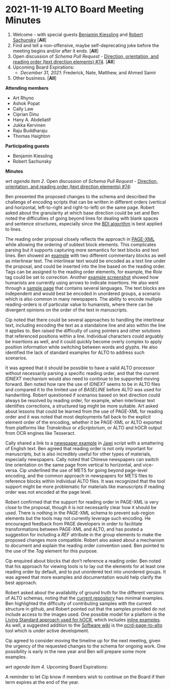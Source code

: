 # 2021-11-19 ALTO Board Meeting Minutes
1. Welcome - with special guests [Benjamin Kiessling](https://github.com/mittagessen) and [Robert Sachunsky](https://github.com/bertsky) [**All**]
2. Find and tell a non-offensive, maybe self-deprecating joke before the meeting begins and/or after it ends. [**All**]
3. Open discussion of _Schema Pull Request_ - [Direction, orientation, and reading order (text direction elements) #74](https://github.com/altoxml/schema/pull/74). [**All**]
4. Upcoming Board Expirations:
   * _December 31, 2021_: Frederick, Nate, Matthew, and Ahmed Samir
5. Other business. [**All**]

**Attending members**
* Art Rhyno
* Ashok Popat
* Cally Law
* Ciprian Dinu
* Hany A. Abdellatif
* Jukka Kervinen
* Raju Buddharaju
* Thomas Haighton

**Participating guests**
* Benjamin Kiessling
* Robert Sachunsky

 **Minutes**

_wrt agenda item 2_. Open discussion of _Schema Pull Request_ - [Direction, orientation, and reading order (text direction elements) #74](https://github.com/altoxml/schema/pull/74):

Ben presented the proposed changes to the schema and described the challenge of encoding scripts that can be written in different orders (vertical and horizontal, left-to-right and right-to-left) on the same page. Robert asked about the granularity at which base direction could be set and Ben noted the difficulties of going beyond lines for dealing with blank spaces and sentence structures, especially since the [BDI algorithm](https://unicode.org/reports/tr9/) is best applied to lines.

The reading order proposal closely reflects the approach in [PAGE-XML](https://github.com/PRImA-Research-Lab/PAGE-XML) while allowing the ordering of subtext block elements. This complicates parsing but it supports capturing more semantics for text blocks and text lines. Ben showed an [example](https://msia.escriptorium.fr/media/documents/955/PGPID_952_MS-TS-00013-J-00014-00013-000-00001.jpg) with two different commentary blocks as well as interlinear text. The interlinear text would be encoded as a text line under the proposal, and could be inserted into the line based on the reading order. Tags can be assigned to the reading order elements, for example, the _Role_ tag could be set to _correction_. Another [example screenshot](https://files.gitter.im/608fd2096da03739847ba370/bsqf/image.png) showed how humanists are currently using arrows to indicate insertions. He also went through a [sample page](https://upload.wikimedia.org/wikipedia/commons/5/52/Complutensian_Polyglot_Bible_-_Genesis_1.1.png) that contains several languages. The text blocks are independent and would best be encoded in unordered groups, a scenario which is also common in many newspapers. The ability to encode multiple reading-orders is of particular value to humanists, where there can be divergent opinions on the order of the text in manuscripts.

Cip noted that there could be several approaches to handling the interlinear text, including encoding the text as a standalone line and also within the line it applies to. Ben raised the difficulty of using pointers and other solutions that referenced positions within a line. Individual characters could arguably be insertions as well, and it could quickly become overly complex to apply position information while switching between words and glyphs. He also identified the lack of standard examples for ALTO to address such scenarios. 

It was agreed that it should be possible to have a valid ALTO processor without  necessarily parsing a specific reading order, and that the current _IDNEXT_ mechanism would also need to continue to be supported moving forward. Ben noted how rare the use of _IDNEXT_ seems to be in ALTO files and compared it to the limited use of _BASELINE_ before ALTO was used for handwriting. Robert questioned if scenarios based on text direction could always be resolved by reading order, for example, when interlinear text identifies corrections, a structured tag might be more suitable. Art asked about lessons that could be learned from the use of PAGE-XML for reading order and it was noted that most deployments fall back to the explicit element order of the encoding, whether it be PAGE-XML or ALTO exported from platforms like _Transkribus_ or _eScriptorium_, or ALTO and hOCR output from OCR engines like Tesseract. 

Cally shared a link to a [newspaper example](https://www.nas.gov.sg/citizenarchivist/Newspaper/Transcribe?itemId=50730&collectionId=194) in [Jawi](https://en.wikipedia.org/wiki/Jawi_alphabet) script with a smattering of English text. Ben agreed that reading order is not only important for manuscripts, but is also incredibly useful for other types of materials, especially newspapers. Cally noted that Chinese newspapers can switch line orientation on the same page from vertical to horizontal, and vice-versa. Cip underlined the use of METS for going beyond page-level encoding, and the common approach in newspapers for METS files to reference blocks within individual ALTO files. It was recognized that the tool support might be more problematic for materials like manuscripts if reading order was not encoded at the page level.

Robert confirmed that the support for reading order in PAGE-XML is very close to the proposal, though it is not necessarily clear how it should be used. There is nothing in the PAGE-XML schema to prevent sub-region elements but the tools may not currently leverage such encoding. He encouraged feedback from PAGE developers in order to facilitate transformations between PAGE-XML and ALTO, and has posted a suggestion for including a _REF_ attribute in the group elements to make the proposed changes more compatible. Robert also asked about a mechanism to document and explain the reading order convention used. Ben pointed to the use of the _Tag_ element for this purpose.

Cip enquired about blocks that don’t reference a reading order. Ben noted that his approach for viewing tools is to lay out the elements for at least one reading order by default, and to put unordered text into unordered groups. It was agreed that more examples and documentation would help clarify the best approach. 

Robert asked about the availability of ground truth for the different versions of ALTO schemas, noting that the [current repository](https://github.com/altoxml/reference_samples) has minimal examples. Ben highlighted the difficulty of contributing samples with the current structure in github, and Robert pointed out that the samples provided do not include access to the images used. One possible model for a platform is the [Living Standard approach used for hOCR](http://kba.cloud/hocr-spec/1.2/), which includes [inline examples](http://kba.cloud/hocr-spec/1.2/#baseline). As well, a suggested addition to the [Software wiki](https://github.com/altoxml/documentation/wiki/Software) is the [ocrd-page-to-alto](https://github.com/kba/page-to-alto) tool which is under active development. 

Cip agreed to consider moving the timeline up for the next meeting, given the urgency of the requested changes to the schema for ongoing work. One possibility is early in the new year and Ben will prepare some more examples. 

_wrt agenda item 4_. Upcoming Board Expirations:

A reminder to let Cip know if members wish to continue on the Board if their term expires at the end of the year.
